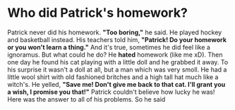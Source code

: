 # Who did Patrick's homework?

Patrick never did his homework. **"Too boring,"** he said.
He played hockey and basketball instead. His teachers told him,
**"Patrick! Do your homework or you won't learn a thing."** And
it's true, sometimes he did feel like a ignoramus. But what could
he do? He **hated** homework (like me xD).
      Then one day he found his cat playing with a little doll
and he grabbed it away. To his surprise it wasn't a doll at all,
but a man which was very smoll. He had a little wool shirt with
old fashioned britches and a high tall hat much like a witch's.
He yelled, **"Save me! Don't give me back to that cat. I'll grant
you a wish, I promise you that!"**
      Patrick couldn't believe how lucky he was! Here was the
answer to all of his problems. So he said
